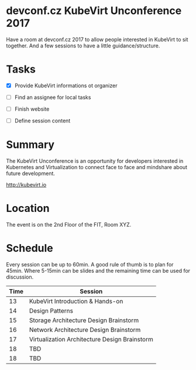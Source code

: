 # devconf.cz KubeVirt Unconference 2017
Have a room at devconf.cz 2017 to allow people interested in KubeVirt to sit together.
And a few sessions to have a little guidance/structure.


# Tasks
- [x] Provide KubeVirt informations ot organizer
- [ ] Find an assignee for local tasks
- [ ] Finish website
- [ ] Define session content


# Summary
The KubeVirt Unconference is an opportunity for developers interested in
Kubernetes and Virtualization to connect face to face and mindshare about
future development.

<http://kubevirt.io>


# Location
The event is on the 2nd Floor of the FIT, Room XYZ.


# Schedule

Every session can be up to 60min. A good rule of thumb is to plan for 45min.
Where 5-15min can be slides and the remaining time can be used for discussion.


Time | Session
-----|--------
13 | KubeVirt Introduction & Hands-on
14 | Design Patterns
15 | Storage Architecture Design Brainstorm
16 | Network Architecture Design Brainstorm
17 | Virtualization Architecture Design Brainstorm
18 | TBD
18 | TBD
